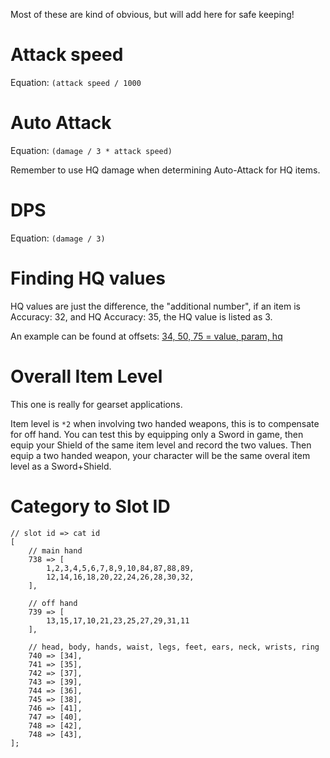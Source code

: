 Most of these are kind of obvious, but will add here for safe keeping!

# Attack speed

Equation: `(attack speed / 1000 `

# Auto Attack

Equation: `(damage / 3 * attack speed)`

Remember to use HQ damage when determining Auto-Attack for HQ items.

# DPS

Equation: `(damage / 3)`

# Finding HQ values

HQ values are just the difference, the "additional number", if an item is Accuracy: 32, and HQ Accuracy: 35, the HQ value is listed as 3.

An example can be found at offsets: [34, 50, 75 = value, param, hq](https://github.com/viion/XIV-Datamining/blob/master/offsets/Items/items_csv_xivdb_unverified.txt#L15-L17)

# Overall Item Level

This one is really for gearset applications. 

Item level is `*2` when involving two handed weapons, this is to compensate for off hand. You can test this by equipping only a Sword in game, then equip your Shield of the same item level and record the two values. Then equip a two handed weapon, your character will be the same overal item level as a Sword+Shield.

# Category to Slot ID
```
// slot id => cat id
[
    // main hand
    738 => [
        1,2,3,4,5,6,7,8,9,10,84,87,88,89,
        12,14,16,18,20,22,24,26,28,30,32,
    ],

    // off hand
    739 => [
        13,15,17,10,21,23,25,27,29,31,11
    ],

    // head, body, hands, waist, legs, feet, ears, neck, wrists, ring
    740 => [34],
    741 => [35],
    742 => [37],
    743 => [39],
    744 => [36],
    745 => [38],
    746 => [41],
    747 => [40],
    748 => [42],
    748 => [43],
];
```
